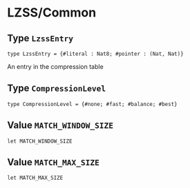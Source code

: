 # LZSS/Common

## Type `LzssEntry`
``` motoko no-repl
type LzssEntry = {#literal : Nat8; #pointer : (Nat, Nat)}
```

An entry in the compression table

## Type `CompressionLevel`
``` motoko no-repl
type CompressionLevel = {#none; #fast; #balance; #best}
```


## Value `MATCH_WINDOW_SIZE`
``` motoko no-repl
let MATCH_WINDOW_SIZE
```


## Value `MATCH_MAX_SIZE`
``` motoko no-repl
let MATCH_MAX_SIZE
```

